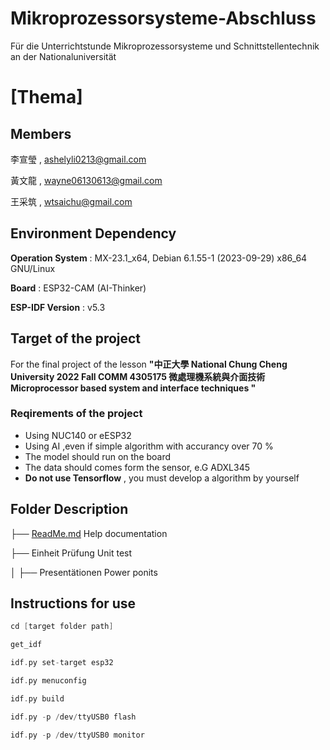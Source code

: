 # Mikroprozessorsysteme-Abschluss
Für die Unterrichtstunde Mikroprozessorsysteme und Schnittstellentechnik an der Nationaluniversität

# [Thema]


## Members

李宣瑩 , [ashelyli0213@gmail.com](mailto:ashelyli0213@gmail.com)

黃文龍 , [wayne06130613@gmail.com](mailto:wayne06130613@gmail.com)

王采筑 , [wtsaichu@gmail.com](mailto:wtsaichu@gmail.com)

## **Environment Dependency**

**Operation System** : MX-23.1_x64, Debian 6.1.55-1 (2023-09-29) x86_64 GNU/Linux

**Board** : ESP32-CAM (AI-Thinker)

**ESP-IDF Version** : v5.3

## Target of the project

For the final project of the lesson **"中正大學 National Chung Cheng University 2022 Fall COMM 4305175 微處理機系統與介面技術 Microprocessor based system and interface techniques "**

### Reqirements of the project

- Using NUC140 or eESP32
- Using AI ,even if simple algorithm with accurancy over 70 %
- The model should run on the board
- The data should comes form the sensor, e.G ADXL345
- **Do not use Tensorflow** , you must develop a algorithm by yourself

## Folder Description

├── [ReadMe.md](http://readme.md/)              Help documentation

├── Einheit Prüfung         Unit test

│   ├── Presentätionen    Power ponits

## Instructions for use

```c
cd [target folder path]
```

```c
get_idf
```

```c
idf.py set-target esp32
```

```c
idf.py menuconfig
```

```c
idf.py build
```

```c
idf.py -p /dev/ttyUSB0 flash
```

```c
idf.py -p /dev/ttyUSB0 monitor
```